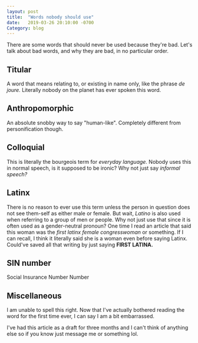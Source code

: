 ```yaml
---
layout: post
title:  "Words nobody should use"
date:   2019-03-26 20:10:00 -0700
Category: blog
---
```


There are some words that should never be used because they're bad. Let's talk
about bad words, and why they are bad, in no particular order.

## Titular
A word that means relating to, or existing in name only,
like the phrase *de joure.* Literally nobody on the planet has ever spoken this
word.
## Anthropomorphic
An absolute snobby way to say "human-like". Completely different from
personification though.
## Colloquial
This is literally the bourgeois term for *everyday language.*
Nobody uses this in normal speech, is it supposed to be ironic?
Why not just say *informal speech?*
## Latinx
There is no reason to ever use this term unless the person in question does not
see them-self as either male or female. But wait, *Latino* is also used when
referring to a group of men or people. Why not just use that since it is often
used as a gender-neutral pronoun? One time I read an article that said this
woman was the *first latinx female congresswoman* or something. If I can recall, I
think it literally said she is a woman even before saying Latinx. Could've saved
all that writing by just saying **FIRST LATINA.**
## SIN number
Social Insurance Number Number
## Miscellaneous
I am unable to spell this right. Now that I've actually bothered reading the word
for the first time ever, I can say I am a bit embarrassed.

I've had this article as a draft for three months and I can't think of anything
else so if you know just message me or something lol.
